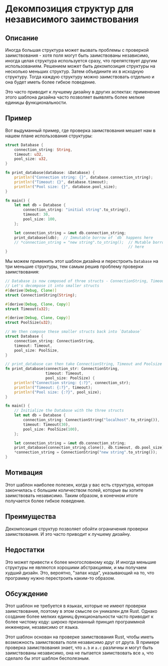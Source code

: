 # Декомпозиция структур для независимого заимствования

## Описание

Иногда большая структура может вызвать проблемы с проверкой заимствования - хотя поля могут быть заимствованы независимо, иногда целая структура используется сразу, что препятствует другим использованиям. Решением может быть декомпозиция структуры на несколько меньших структур. Затем объедините их в исходную структуру. Тогда каждую структуру можно заимствовать отдельно и она будет иметь более гибкое поведение.

Это часто приводит к лучшему дизайну в других аспектах: применение этого шаблона дизайна часто позволяет выявлять более мелкие единицы функциональности.

## Пример

Вот выдуманный пример, где проверка заимствования мешает нам в нашем плане использования структуры:

```rust
struct Database {
    connection_string: String,
    timeout: u32,
    pool_size: u32,
}

fn print_database(database: &Database) {
    println!("Connection string: {}", database.connection_string);
    println!("Timeout: {}", database.timeout);
    println!("Pool size: {}", database.pool_size);
}

fn main() {
    let mut db = Database {
        connection_string: "initial string".to_string(),
        timeout: 30,
        pool_size: 100,
    };

    let connection_string = &mut db.connection_string;
    print_database(&db);  // Immutable borrow of `db` happens here
    // *connection_string = "new string".to_string();  // Mutable borrow is used
                                                       // here
}
```

Мы можем применить этот шаблон дизайна и перестроить `Database` на три меньшие структуры, тем самым решив проблему проверки заимствования:

```rust
// Database is now composed of three structs - ConnectionString, Timeout and PoolSize.
// Let's decompose it into smaller structs
#[derive(Debug, Clone)]
struct ConnectionString(String);

#[derive(Debug, Clone, Copy)]
struct Timeout(u32);

#[derive(Debug, Clone, Copy)]
struct PoolSize(u32);

// We then compose these smaller structs back into `Database`
struct Database {
    connection_string: ConnectionString,
    timeout: Timeout,
    pool_size: PoolSize,
}

// print_database can then take ConnectionString, Timeout and Poolsize struct instead
fn print_database(connection_str: ConnectionString, 
                  timeout: Timeout, 
                  pool_size: PoolSize) {
    println!("Connection string: {:?}", connection_str);
    println!("Timeout: {:?}", timeout);
    println!("Pool size: {:?}", pool_size);
}

fn main() {
    // Initialize the Database with the three structs
    let mut db = Database {
        connection_string: ConnectionString("localhost".to_string()),
        timeout: Timeout(30),
        pool_size: PoolSize(100),
    };

    let connection_string = &mut db.connection_string;
    print_database(connection_string.clone(), db.timeout, db.pool_size);
    *connection_string = ConnectionString("new string".to_string());
}
```

## Мотивация

Этот шаблон наиболее полезен, когда у вас есть структура, которая закончилась с большим количеством полей, которые вы хотите заимствовать независимо. Таким образом, в конечном итоге получается более гибкое поведение.

## Преимущества

Декомпозиция структур позволяет обойти ограничения проверки заимствования. И это часто приводит к лучшему дизайну.

## Недостатки

Это может привести к более многословному коду. И иногда меньшие структуры не являются хорошими абстракциями, и мы получаем худший дизайн. Это, вероятно, "запах кода", указывающий на то, что программу нужно перестроить каким-то образом.

## Обсуждение

Этот шаблон не требуется в языках, которые не имеют проверки заимствования, поэтому в этом смысле он уникален для Rust. Однако создание более мелких единиц функциональности часто приводит к более чистому коду: широко признанный принцип программной инженерии, независимо от языка.

Этот шаблон основан на проверке заимствования Rust, чтобы иметь возможность заимствовать поля независимо друг от друга. В примере проверка заимствования знает, что `a.b` и `a.c` различны и могут быть заимствованы независимо, она не пытается заимствовать все `a`, что сделало бы этот шаблон бесполезным.